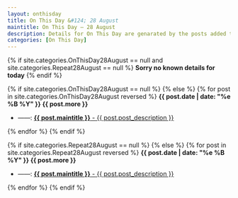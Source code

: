 ```yaml
---
layout: onthisday
title: On This Day &#124; 28 August
maintitle: On This Day — 28 August
description: Details for On This Day are genarated by the posts added to the website so the content is subject to changes/updates over time.
categories: [On This Day]
---
```


{% if site.categories.OnThisDay28August == null and site.categories.Repeat28August == null %}
<strong>Sorry no known details for today</strong>
{% endif %}

{% if site.categories.OnThisDay28August == null %}
{% else %}
{% for post in site.categories.OnThisDay28August reversed %}
<strong>{{ post.date | date: "%e %B %Y" }} {{ post.more }}</strong>
<ul>
<li> ——: <a href="{{ post.url }}"><strong>{{ post.maintitle }}</strong> - {{ post.post_description }}</a></li>
</ul>
{% endfor %}
{% endif %}

{% if site.categories.Repeat28August == null %}
{% else %}
{% for post in site.categories.Repeat28August reversed %}
<strong>{{ post.date | date: "%e %B %Y" }} {{ post.more }}</strong>
<ul>
<li> ——: <a href="{{ post.url }}"><strong>{{ post.maintitle }}</strong> - {{ post.post_description }}</a></li>
</ul>
{% endfor %}
{% endif %}
